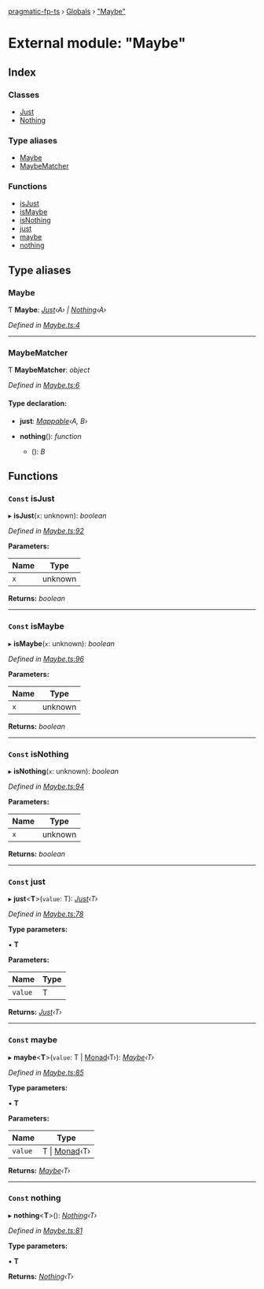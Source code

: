 [pragmatic-fp-ts](../README.md) › [Globals](../globals.md) › ["Maybe"](_maybe_.md)

# External module: "Maybe"

## Index

### Classes

* [Just](../classes/_maybe_.just.md)
* [Nothing](../classes/_maybe_.nothing.md)

### Type aliases

* [Maybe](_maybe_.md#maybe)
* [MaybeMatcher](_maybe_.md#maybematcher)

### Functions

* [isJust](_maybe_.md#const-isjust)
* [isMaybe](_maybe_.md#const-ismaybe)
* [isNothing](_maybe_.md#const-isnothing)
* [just](_maybe_.md#const-just)
* [maybe](_maybe_.md#const-maybe)
* [nothing](_maybe_.md#const-nothing)

## Type aliases

###  Maybe

Ƭ **Maybe**: *[Just](../classes/_maybe_.just.md)‹A› | [Nothing](../classes/_maybe_.nothing.md)‹A›*

*Defined in [Maybe.ts:4](https://github.com/hermann-p/pragmatic-fp-ts/blob/65c599f/src/Maybe.ts#L4)*

___

###  MaybeMatcher

Ƭ **MaybeMatcher**: *object*

*Defined in [Maybe.ts:6](https://github.com/hermann-p/pragmatic-fp-ts/blob/65c599f/src/Maybe.ts#L6)*

#### Type declaration:

* **just**: *[Mappable](_types_.md#mappable)‹A, B›*

* **nothing**(): *function*

  * (): *B*

## Functions

### `Const` isJust

▸ **isJust**(`x`: unknown): *boolean*

*Defined in [Maybe.ts:92](https://github.com/hermann-p/pragmatic-fp-ts/blob/65c599f/src/Maybe.ts#L92)*

**Parameters:**

Name | Type |
------ | ------ |
`x` | unknown |

**Returns:** *boolean*

___

### `Const` isMaybe

▸ **isMaybe**(`x`: unknown): *boolean*

*Defined in [Maybe.ts:96](https://github.com/hermann-p/pragmatic-fp-ts/blob/65c599f/src/Maybe.ts#L96)*

**Parameters:**

Name | Type |
------ | ------ |
`x` | unknown |

**Returns:** *boolean*

___

### `Const` isNothing

▸ **isNothing**(`x`: unknown): *boolean*

*Defined in [Maybe.ts:94](https://github.com/hermann-p/pragmatic-fp-ts/blob/65c599f/src/Maybe.ts#L94)*

**Parameters:**

Name | Type |
------ | ------ |
`x` | unknown |

**Returns:** *boolean*

___

### `Const` just

▸ **just**<**T**>(`value`: T): *[Just](../classes/_maybe_.just.md)‹T›*

*Defined in [Maybe.ts:78](https://github.com/hermann-p/pragmatic-fp-ts/blob/65c599f/src/Maybe.ts#L78)*

**Type parameters:**

▪ **T**

**Parameters:**

Name | Type |
------ | ------ |
`value` | T |

**Returns:** *[Just](../classes/_maybe_.just.md)‹T›*

___

### `Const` maybe

▸ **maybe**<**T**>(`value`: T | [Monad](../classes/_types_.monad.md)‹T›): *[Maybe](_maybe_.md#maybe)‹T›*

*Defined in [Maybe.ts:85](https://github.com/hermann-p/pragmatic-fp-ts/blob/65c599f/src/Maybe.ts#L85)*

**Type parameters:**

▪ **T**

**Parameters:**

Name | Type |
------ | ------ |
`value` | T &#124; [Monad](../classes/_types_.monad.md)‹T› |

**Returns:** *[Maybe](_maybe_.md#maybe)‹T›*

___

### `Const` nothing

▸ **nothing**<**T**>(): *[Nothing](../classes/_maybe_.nothing.md)‹T›*

*Defined in [Maybe.ts:81](https://github.com/hermann-p/pragmatic-fp-ts/blob/65c599f/src/Maybe.ts#L81)*

**Type parameters:**

▪ **T**

**Returns:** *[Nothing](../classes/_maybe_.nothing.md)‹T›*

